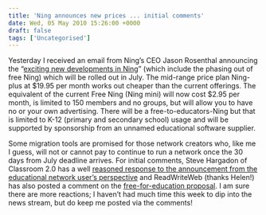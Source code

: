 ```yaml
---
title: 'Ning announces new prices ... initial comments'
date: Wed, 05 May 2010 15:26:00 +0000
draft: false
tags: ['Uncategorised']
---
```


Yesterday I received an email from Ning’s CEO Jason Rosenthal announcing the “[exciting new developments in Ning](http://blog.ning.com/2010/05/introducing-ning-pro-ning-plus-and-ning-mini.html)” (which include the phasing out of free Ning) which will be rolled out in July. The mid-range price plan Ning-plus at $19.95 per month works out cheaper than the current offerings. The equivalent of the current Free Ning (Ning mini) will now cost $2.95 per month, is limited to 150 members and no groups, but will allow you to have no or your own advertising. There will be a free-to-educators-Ning but that is limited to K-12 (primary and secondary school) usage and will be supported by sponsorship from an unnamed educational software supplier.

Some migration tools are promised for those network creators who, like me I guess, will not or cannot pay to continue to run a network once the 30 days from July deadline arrives. For initial comments, Steve Hargadon of Classroom 2.0 has a well [reasoned response to the announcement from the educational network user’s perspective](http://www.stevehargadon.com/2010/05/new-ning-plans-good-bad-and-unknown.html) and ReadWriteWeb (thanks Helen!) has also posted a comment on the [free-for-education proposal](http://www.readwriteweb.com/archives/ning_announces_new_pricing_model_free_nings_for_te.php). I am sure there are more reactions; I haven’t had much time this week to dip into the news stream, but do keep me posted via the comments!